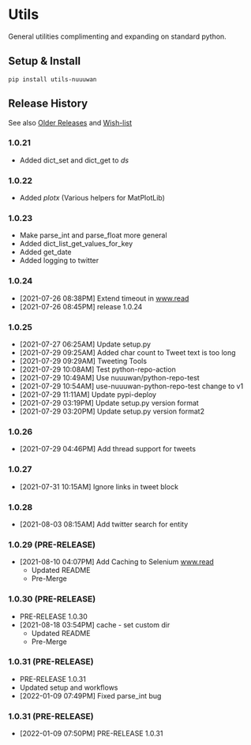 # Utils

General utilities complimenting and expanding on standard python.

## Setup & Install

```
pip install utils-nuuuwan
```

## Release History
See also [Older Releases](OLDER_RELEASES.md) and [Wish-list](WISHLIST.md)

### 1.0.21
* Added dict_set and dict_get to *ds*

### 1.0.22
* Added *plotx* (Various helpers for MatPlotLib)

### 1.0.23
* Make parse_int and parse_float more general
* Added dict_list_get_values_for_key
* Added get_date
* Added logging to twitter

### 1.0.24
* [2021-07-26 08:38PM] Extend timeout in www.read
* [2021-07-26 08:45PM] release 1.0.24

### 1.0.25
* [2021-07-27 06:25AM] Update setup.py
* [2021-07-29 09:25AM] Added char count to Tweet text is too long
* [2021-07-29 09:29AM] Tweeting Tools
* [2021-07-29 10:08AM] Test python-repo-action
* [2021-07-29 10:49AM] Use nuuuwan/python-repo-test
* [2021-07-29 10:54AM] use-nuuuwan-python-repo-test change to v1
* [2021-07-29 11:11AM] Update pypi-deploy
* [2021-07-29 03:19PM] Update setup.py version format
* [2021-07-29 03:20PM] Update setup.py version format2

### 1.0.26
* [2021-07-29 04:46PM] Add thread support for tweets

### 1.0.27
* [2021-07-31 10:15AM] Ignore links in tweet block

### 1.0.28 
* [2021-08-03 08:15AM] Add twitter search for entity
### 1.0.29 (PRE-RELEASE)
* [2021-08-10 04:07PM] Add Caching to Selenium www.read
  * Updated README
  * Pre-Merge
### 1.0.30 (PRE-RELEASE)
  * PRE-RELEASE 1.0.30
* [2021-08-18 03:54PM] cache - set custom dir
  * Updated README
  * Pre-Merge
### 1.0.31 (PRE-RELEASE)
  * PRE-RELEASE 1.0.31
  * Updated setup and workflows
  *  [2022-01-09 07:49PM] Fixed parse_int bug
### 1.0.31 (PRE-RELEASE)
  *  [2022-01-09 07:50PM] PRE-RELEASE 1.0.31
